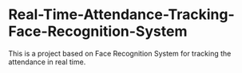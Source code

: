 # Real-Time-Attendance-Tracking-Face-Recognition-System
This is a project based on Face Recognition System for tracking the attendance in real time.
